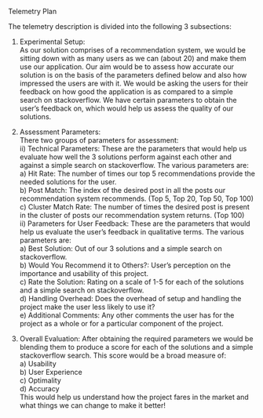 Telemetry Plan  
  
The telemetry description is divided into the following 3 subsections:  
1) Experimental Setup:  
As our solution comprises of a recommendation system, we would be sitting down with as many users as we can (about 20) and make them use our application. Our aim would be to assess how accurate our solution is on the basis of the parameters defined below and also how impressed the users are with it. We would be asking the users for their feedback on how good the application is as compared to a simple search on stackoverflow. We have certain parameters to obtain the user’s feedback on, which would help us assess the quality of our solutions.  
2) Assessment Parameters:  
There two groups of parameters for assessment:  
ii) Technical Parameters: These are the parameters that would help us evaluate how well the 3 solutions perform against each other and against a simple search on stackoverflow. The various parameters are:  
a) Hit Rate: The number of times our top 5 recommendations provide the needed solutions for the user.  
b) Post Match: The index of the desired post in all the posts our recommendation system recommends. (Top 5, Top 20, Top 50, Top 100)  
c) Cluster Match Rate: The number of times the desired post is present in the cluster of posts our recommendation system returns. (Top 100)  
ii) Parameters for User Feedback: These are the parameters that would help us evaluate the user’s feedback in qualitative terms. The various parameters are:  
a) Best Solution: Out of our 3 solutions and a simple search on stackoverflow.  
b) Would You Recommend it to Others?: User’s perception on the importance and usability of this project.  
c) Rate the Solution: Rating on a scale of 1-5 for each of the solutions and a simple search on stackoverflow.  
d) Handling Overhead: Does the overhead of setup and handling the project make the user less likely to use it?  
e) Additional Comments: Any other comments the user has for the project as a whole or for a particular component of the project.  
  
3) Overall Evaluation: After obtaining the required parameters we would be blending them to produce a score for each of the solutions and a simple stackoverflow search. This score would be a broad measure of:  
a) Usability  
b) User Experience  
c) Optimality  
d) Accuracy  
This would help us understand how the project fares in the market and what things we can change to make it better!  
